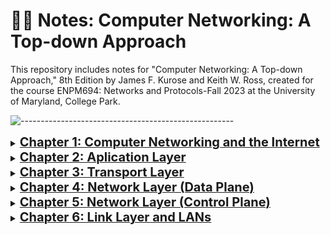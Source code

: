 # ✍🏼 Notes: Computer Networking: A Top-down Approach

This repository includes notes for "Computer Networking: A Top-down Approach," 8th Edition by James F. Kurose and Keith W. Ross, created for the course ENPM694: Networks and Protocols-Fall 2023 at the University of Maryland, College Park.

![-----------------------------------------------------](https://raw.githubusercontent.com/andreasbm/readme/master/assets/lines/rainbow.png)

<details>
<summary><a href="https://github.com/VasanthVanan/computer-networking-top-down-approach-notes/blob/main/Chapter%201:%20Computer%20Networks%20and%20the%20Internet.md"><b style="font-size:20px">Chapter 1: Computer Networking and the Internet</b></a></summary>


- [1.1 A Nuts-and-Bolts Description (Infrastructure based Internet)](https://github.com/VasanthVanan/computer-networking-top-down-approach-notes/blob/main/Chapter%201:%20Computer%20Networks%20and%20the%20Internet.md#11-a-nuts-and-bolts-description-infrastructure-based-internet)

- [1.2 A Services Description (Service based Internet)](https://github.com/VasanthVanan/computer-networking-top-down-approach-notes/blob/main/Chapter%201:%20Computer%20Networks%20and%20the%20Internet.md#12-a-services-description-service-based-internet)

- [1.3 The Network Edge](https://github.com/VasanthVanan/computer-networking-top-down-approach-notes/blob/main/Chapter%201:%20Computer%20Networks%20and%20the%20Internet.md#13-the-network-edge)

- [1.4 Access Networks](https://github.com/VasanthVanan/computer-networking-top-down-approach-notes/blob/main/Chapter%201:%20Computer%20Networks%20and%20the%20Internet.md#14-access-networks)

    - [1.4.1 Home Access: DSL](https://github.com/VasanthVanan/computer-networking-top-down-approach-notes/blob/main/Chapter%201:%20Computer%20Networks%20and%20the%20Internet.md#141-home-access-dsl)
    
    - [1.4.2 Home Access: Cable](https://github.com/VasanthVanan/computer-networking-top-down-approach-notes/blob/main/Chapter%201:%20Computer%20Networks%20and%20the%20Internet.md#142-home-access-cable)
    
    - [1.4.3 Home Access: FTTH](https://github.com/VasanthVanan/computer-networking-top-down-approach-notes/blob/main/Chapter%201:%20Computer%20Networks%20and%20the%20Internet.md#143-home-access-ftth)
    
    - [1.4.4 Home Access: 5G Fixed Wireless](https://github.com/VasanthVanan/computer-networking-top-down-approach-notes/blob/main/Chapter%201:%20Computer%20Networks%20and%20the%20Internet.md#144-home-access-5g-fixed-wireless)
    
    - [1.4.5 Enterprise & Home Access: Ethernet, WiFi](https://github.com/VasanthVanan/computer-networking-top-down-approach-notes/blob/main/Chapter%201:%20Computer%20Networks%20and%20the%20Internet.md#145-enterprise--home-access-ethernet-wifi)
    
- [1.5 Physical Media](https://github.com/VasanthVanan/computer-networking-top-down-approach-notes/blob/main/Chapter%201:%20Computer%20Networks%20and%20the%20Internet.md#15-physical-media)

- [1.6 Packet Switching (Store-and-Forward Transmission)](https://github.com/VasanthVanan/computer-networking-top-down-approach-notes/blob/main/Chapter%201:%20Computer%20Networks%20and%20the%20Internet.md#16-packet-switching-store-and-forward-transmission)

- [1.7 Circuit Switching](https://github.com/VasanthVanan/computer-networking-top-down-approach-notes/blob/main/Chapter%201:%20Computer%20Networks%20and%20the%20Internet.md#17-circuit-switching)

- [1.8 Networks of Networks](https://github.com/VasanthVanan/computer-networking-top-down-approach-notes/blob/main/Chapter%201:%20Computer%20Networks%20and%20the%20Internet.md#18-networks-of-networks)

- [1.9 Delay, Loss, Throughput](https://github.com/VasanthVanan/computer-networking-top-down-approach-notes/blob/main/Chapter%201:%20Computer%20Networks%20and%20the%20Internet.md#19-delay-loss-throughput)

- [1.10 Throughput](https://github.com/VasanthVanan/computer-networking-top-down-approach-notes/blob/main/Chapter%201:%20Computer%20Networks%20and%20the%20Internet.md#110-throughput)

- [1.11 Protocol Layers](https://github.com/VasanthVanan/computer-networking-top-down-approach-notes/blob/main/Chapter%201:%20Computer%20Networks%20and%20the%20Internet.md#111-protocol-layers)

- [1.12 Networks Under Attack](https://github.com/VasanthVanan/computer-networking-top-down-approach-notes/blob/main/Chapter%201:%20Computer%20Networks%20and%20the%20Internet.md#112-networks-under-attack)

![-----------------------------------------------------](https://raw.githubusercontent.com/andreasbm/readme/master/assets/lines/rainbow.png)

</details>


<details>
<summary><a href="https://github.com/VasanthVanan/computer-networking-top-down-approach-notes/blob/main/Chapter%202:%20Application%20Layer.md"><b style="font-size:20px">Chapter 2: Aplication Layer</b></a></summary>


* [2.1 Principle of Network Applications](https://github.com/VasanthVanan/computer-networking-top-down-approach-notes/blob/main/Chapter%202:%20Application%20Layer.md#21-principle-of-network-applications)

* [2.2 Transport Services (TCP & UDP)](https://github.com/VasanthVanan/computer-networking-top-down-approach-notes/blob/main/Chapter%202:%20Application%20Layer.md#22-transport-services-tcp--udp)

* [2.3 Application Layer Protocol: Web and HTTP](https://github.com/VasanthVanan/computer-networking-top-down-approach-notes/blob/main/Chapter%202:%20Application%20Layer.md#23-application-layer-protocol-web-and-http)

    * [2.3.1 Non-Persistent and Persistent Connections](https://github.com/VasanthVanan/computer-networking-top-down-approach-notes/blob/main/Chapter%202:%20Application%20Layer.md#231-non-persistent-and-persistent-connections)
    
    * [2.3.2 HTTP Message Format](https://github.com/VasanthVanan/computer-networking-top-down-approach-notes/blob/main/Chapter%202:%20Application%20Layer.md#232-http-message-format)
    
    * [2.3.3 Cookies](https://github.com/VasanthVanan/computer-networking-top-down-approach-notes/blob/main/Chapter%202:%20Application%20Layer.md#233-cookies)
    
    * [2.3.4 Web Caching](https://github.com/VasanthVanan/computer-networking-top-down-approach-notes/blob/main/Chapter%202:%20Application%20Layer.md#234-web-caching)
    
    * [2.3.4 HTTP/2](https://github.com/VasanthVanan/computer-networking-top-down-approach-notes/blob/main/Chapter%202:%20Application%20Layer.md#235-http2)
    
* [2.4 Application Layer Protocol: SMTP](https://github.com/VasanthVanan/computer-networking-top-down-approach-notes/blob/main/Chapter%202:%20Application%20Layer.md#24-application-layer-protocol-smtp)

    * [2.4.1 Email Components](https://github.com/VasanthVanan/computer-networking-top-down-approach-notes/blob/main/Chapter%202:%20Application%20Layer.md#241-email-components)
    
    * [2.4.2 SMTP Basics](https://github.com/VasanthVanan/computer-networking-top-down-approach-notes/blob/main/Chapter%202:%20Application%20Layer.md#242-smtp-basics)
    
    * [2.4.3 Mail Message Structure](https://github.com/VasanthVanan/computer-networking-top-down-approach-notes/blob/main/Chapter%202:%20Application%20Layer.md#243-mail-message-structure)
    
    * [2.4.4 Mail Access Protocols](https://github.com/VasanthVanan/computer-networking-top-down-approach-notes/blob/main/Chapter%202:%20Application%20Layer.md#244-mail-access-protocols)
    
* [2.5 Application Layer Protocol: DNS](https://github.com/VasanthVanan/computer-networking-top-down-approach-notes/blob/main/Chapter%202:%20Application%20Layer.md#25-application-layer-protocol-dns)

    * [2.5.1 How DNS Works: High-Level Overview](https://github.com/VasanthVanan/computer-networking-top-down-approach-notes/blob/main/Chapter%202:%20Application%20Layer.md#251-how-dns-works-high-level-overview)
    
    * [2.5.2 Distributed, Hierarchical Database](https://github.com/VasanthVanan/computer-networking-top-down-approach-notes/blob/main/Chapter%202:%20Application%20Layer.md#252-distributed-hierarchical-database)
    
    * [2.5.3 Recursive vs Iterative DNS Queries](https://github.com/VasanthVanan/computer-networking-top-down-approach-notes/blob/main/Chapter%202:%20Application%20Layer.md#253-recursive-vs-iterative-dns-queries)
    
    * [2.5.4 DNS Records & Messages](https://github.com/VasanthVanan/computer-networking-top-down-approach-notes/blob/main/Chapter%202:%20Application%20Layer.md#254-dns-records--messages)
    
    * [2.5.5 Inserting Records to DNS Database](https://github.com/VasanthVanan/computer-networking-top-down-approach-notes/blob/main/Chapter%202:%20Application%20Layer.md#255-inserting-records-to-dns-database)
    
![-----------------------------------------------------](https://raw.githubusercontent.com/andreasbm/readme/master/assets/lines/rainbow.png)

</details>


<details>
<summary><a href="https://github.com/VasanthVanan/computer-networking-top-down-approach-notes/blob/main/Chapter%203:%20Transport%20Layer.md#chapter-3-transport-layer"><b style="font-size:20px">Chapter 3: Transport Layer</b></a></summary>


* [3.1 Transport-Layer Services](https://github.com/VasanthVanan/computer-networking-top-down-approach-notes/blob/main/Chapter%203:%20Transport%20Layer.md#31-transport-layer-services)

* [3.2 Multiplexing and Demultiplexing](https://github.com/VasanthVanan/computer-networking-top-down-approach-notes/blob/main/Chapter%203:%20Transport%20Layer.md#32-multiplexing-and-demultiplexing)

* [3.3 Connectionless Multiplexing and Demultiplexing](https://github.com/VasanthVanan/computer-networking-top-down-approach-notes/blob/main/Chapter%203:%20Transport%20Layer.md#33-connectionless-multiplexing-and-demultiplexing)

* [3.4 Connection-Oriented Multiplexing and Demultiplexing](https://github.com/VasanthVanan/computer-networking-top-down-approach-notes/blob/main/Chapter%203:%20Transport%20Layer.md#34-connection-oriented-multiplexing-and-demultiplexing)

* [3.5 UDP (User Datagram Protocol)](https://github.com/VasanthVanan/computer-networking-top-down-approach-notes/blob/main/Chapter%203:%20Transport%20Layer.md#35-udp-user-datagram-protocol)

* [3.6 Building Reliable Data Transfer Protocol](https://github.com/VasanthVanan/computer-networking-top-down-approach-notes/blob/main/Chapter%203:%20Transport%20Layer.md#36-building-reliable-data-transfer-portocol)

    * [3.6.1 RDT 1.0](https://github.com/VasanthVanan/computer-networking-top-down-approach-notes/blob/main/Chapter%203:%20Transport%20Layer.md#361-rdt-10)
    
    * [3.6.2 RDT 2.0](https://github.com/VasanthVanan/computer-networking-top-down-approach-notes/blob/main/Chapter%203:%20Transport%20Layer.md#362-rdt-20)
    
    * [3.6.3 RDT 2.1](https://github.com/VasanthVanan/computer-networking-top-down-approach-notes/blob/main/Chapter%203:%20Transport%20Layer.md#363-rdt-21)
    
    * [3.6.4 RDT 3.0](https://github.com/VasanthVanan/computer-networking-top-down-approach-notes/blob/main/Chapter%203:%20Transport%20Layer.md#364-rdt-30)
    
    * [3.6.5 Go-Back-N (GBN)](https://github.com/VasanthVanan/computer-networking-top-down-approach-notes/blob/main/Chapter%203:%20Transport%20Layer.md#365-go-back-n-gbn)
    
    * [3.6.6 Selective Repeat (SR)](https://github.com/VasanthVanan/computer-networking-top-down-approach-notes/blob/main/Chapter%203:%20Transport%20Layer.md#366-selective-repeat-sr)
    
    * [3.6.7 Improvements in RDT Protocols](https://github.com/VasanthVanan/computer-networking-top-down-approach-notes/blob/main/Chapter%203:%20Transport%20Layer.md#367-improvements-in-rdt-protocols)
    
* [3.7 TCP (Transmission Control Protocol)](https://github.com/VasanthVanan/computer-networking-top-down-approach-notes/blob/main/Chapter%203:%20Transport%20Layer.md#37-tcp-transmission-control-protocol)

    * [3.7.1 Round-Trip Time Estimation and Timeout in TCP](https://github.com/VasanthVanan/computer-networking-top-down-approach-notes/blob/main/Chapter%203:%20Transport%20Layer.md#371-round-trip-time-estimation-and-timeout-in-tcp)
    
    * [3.7.2 Reliable Data Transfer](https://github.com/VasanthVanan/computer-networking-top-down-approach-notes/blob/main/Chapter%203:%20Transport%20Layer.md#372-reliable-data-transfer)
    
    * [3.7.3 Flow Control](https://github.com/VasanthVanan/computer-networking-top-down-approach-notes/blob/main/Chapter%203:%20Transport%20Layer.md#373-flow-control)
    
    * [3.7.4 TCP Connection Management](https://github.com/VasanthVanan/computer-networking-top-down-approach-notes/blob/main/Chapter%203:%20Transport%20Layer.md#374-tcp-connection-management)
    
* [3.8 Congestion Control](https://github.com/VasanthVanan/computer-networking-top-down-approach-notes/blob/main/Chapter%203:%20Transport%20Layer.md#38-congestion-control)

    * [3.8.1 Classic TCP Congestion Control](https://github.com/VasanthVanan/computer-networking-top-down-approach-notes/blob/main/Chapter%203:%20Transport%20Layer.md#381-classic-tcp-congestion-control)
    
* [3.9 Network Assisted Congestions](https://github.com/VasanthVanan/computer-networking-top-down-approach-notes/blob/main/Chapter%203:%20Transport%20Layer.md#39-network-assisted-congestions)

    * [3.9.1 Explicit Congestion Notification](https://github.com/VasanthVanan/computer-networking-top-down-approach-notes/blob/main/Chapter%203:%20Transport%20Layer.md#391-explicit-congestion-notification)
    
    * [3.9.2 Delay based Congestion Control](https://github.com/VasanthVanan/computer-networking-top-down-approach-notes/blob/main/Chapter%203:%20Transport%20Layer.md#392-delay-based-congestion-control)
    
* [3.10 Evolution of Transport Layer Functionality](https://github.com/VasanthVanan/computer-networking-top-down-approach-notes/blob/main/Chapter%203:%20Transport%20Layer.md#310-evolution-of-transport-layer-functionality)

![-----------------------------------------------------](https://raw.githubusercontent.com/andreasbm/readme/master/assets/lines/rainbow.png)

</details>


<details>
<summary><a href="https://github.com/VasanthVanan/computer-networking-top-down-approach-notes/blob/main/Chapter%204%3A%20Network%20Layer%20(Data%20Plane).md"><b style="font-size:20px">Chapter 4: Network Layer (Data Plane)</b></a></summary>


* [4.1 Overview](https://github.com/VasanthVanan/computer-networking-top-down-approach-notes/blob/main/Chapter%204:%20Network%20Layer%20(Data%20Plane).md#41-overview)

* [4.2 Router Architecture](https://github.com/VasanthVanan/computer-networking-top-down-approach-notes/blob/main/Chapter%204:%20Network%20Layer%20(Data%20Plane).md#42-router-architecture)

    * [4.2.1 Input Port Processing and Destination-Based Forwarding](https://github.com/VasanthVanan/computer-networking-top-down-approach-notes/blob/main/Chapter%204:%20Network%20Layer%20(Data%20Plane).md#421-input-port-processing-and-destination-based-forwarding)

    * [4.2.2 Switching Fabric in Router Architecture](https://github.com/VasanthVanan/computer-networking-top-down-approach-notes/blob/main/Chapter%204%3A%20Network%20Layer%20(Data%20Plane).md#422-switching-fabric-in-router-architecture)

    * [4.2.3 Output Port Processing](https://github.com/VasanthVanan/computer-networking-top-down-approach-notes/blob/main/Chapter%204%3A%20Network%20Layer%20(Data%20Plane).md#423-output-port-processing)

    * [4.2.4 Packet Scheduling](https://github.com/VasanthVanan/computer-networking-top-down-approach-notes/blob/main/Chapter%204%3A%20Network%20Layer%20(Data%20Plane).md#424-packet-scheduling)

* [4.3. IP Addressing](https://github.com/VasanthVanan/computer-networking-top-down-approach-notes/blob/main/Chapter%204%3A%20Network%20Layer%20(Data%20Plane).md#43-ip-addressing)

    * [4.3.1 IPv4](https://github.com/VasanthVanan/computer-networking-top-down-approach-notes/blob/main/Chapter%204%3A%20Network%20Layer%20(Data%20Plane).md#431-ipv4)

    * [4.3.2 CIDR (Classless Interdomain Routing)](https://github.com/VasanthVanan/computer-networking-top-down-approach-notes/blob/main/Chapter%204%3A%20Network%20Layer%20(Data%20Plane).md#432-cidr-classless-interdomain-routing)

    * [4.3.3 Dynamic Host Configuration Protocol (DHCP)](https://github.com/VasanthVanan/computer-networking-top-down-approach-notes/blob/main/Chapter%204%3A%20Network%20Layer%20(Data%20Plane).md#433-dynamic-host-configuration-protocol-dhcp)

    * [4.3.4 Network Address Translation (NAT)](https://github.com/VasanthVanan/computer-networking-top-down-approach-notes/blob/main/Chapter%204%3A%20Network%20Layer%20(Data%20Plane).md#434-network-address-translation-nat)

    * [4.3.5 IPv6](https://github.com/VasanthVanan/computer-networking-top-down-approach-notes/blob/main/Chapter%204%3A%20Network%20Layer%20(Data%20Plane).md#435-ipv6)

![-----------------------------------------------------](https://raw.githubusercontent.com/andreasbm/readme/master/assets/lines/rainbow.png)

</details>

<details>
<summary><a href="https://github.com/VasanthVanan/computer-networking-top-down-approach-notes/blob/main/Chapter%205%3A%20Network%20Layer%20(Control%20Plane).md"><b style="font-size:20px">Chapter 5: Network Layer (Control Plane)</b></a></summary>

* [5.1 Routing Algorithms](https://github.com/VasanthVanan/computer-networking-top-down-approach-notes/blob/main/Chapter%205%3A%20Network%20Layer%20(Control%20Plane).md#51-routing-algorithms)

* [5.2 Intra-AS Routing: OSPF](https://github.com/VasanthVanan/computer-networking-top-down-approach-notes/blob/main/Chapter%205%3A%20Network%20Layer%20(Control%20Plane).md#52-intra-as-routing-ospf)

    * [5.2.1 OSPF (Open Shortest Path First)](https://github.com/VasanthVanan/computer-networking-top-down-approach-notes/blob/main/Chapter%205%3A%20Network%20Layer%20(Control%20Plane).md#521-ospf-open-shortest-path-first)

    * [5.2.2 OSPF Features and Advancements](https://github.com/VasanthVanan/computer-networking-top-down-approach-notes/blob/main/Chapter%205%3A%20Network%20Layer%20(Control%20Plane).md#522-ospf-features-and-advancements)

* [5.3 Inter-AS Routing: BGP](https://github.com/VasanthVanan/computer-networking-top-down-approach-notes/blob/main/Chapter%205%3A%20Network%20Layer%20(Control%20Plane).md#53-inter-as-routing-bgp)

    * [5.3.1 BGP Responsibilities](https://github.com/VasanthVanan/computer-networking-top-down-approach-notes/blob/main/Chapter%205%3A%20Network%20Layer%20(Control%20Plane).md#531-bgp-responsibilities)

    * [5.3.2 Hot Potato Routing in BGP](https://github.com/VasanthVanan/computer-networking-top-down-approach-notes/blob/main/Chapter%205%3A%20Network%20Layer%20(Control%20Plane).md#532-hot-potato-routing-in-bgp)
 
    * [5.3.3 IP Anycast in BGP](https://github.com/VasanthVanan/computer-networking-top-down-approach-notes/blob/main/Chapter%205%3A%20Network%20Layer%20(Control%20Plane).md#533-ip-anycast-in-bgp)

* [5.4 ICMP (Internet Control Message Protocol)](https://github.com/VasanthVanan/computer-networking-top-down-approach-notes/blob/main/Chapter%205%3A%20Network%20Layer%20(Control%20Plane).md#54-icmp-internet-control-message-protocol)

* [5.5 Network Management](https://github.com/VasanthVanan/computer-networking-top-down-approach-notes/blob/main/Chapter%205%3A%20Network%20Layer%20(Control%20Plane).md#55-network-management)
  
    * [5.5.1 Network Management Components](https://github.com/VasanthVanan/computer-networking-top-down-approach-notes/blob/main/Chapter%205%3A%20Network%20Layer%20(Control%20Plane).md#551-network-management-components)

    * [5.5.2 SNMPv3 Message Types](https://github.com/VasanthVanan/computer-networking-top-down-approach-notes/blob/main/Chapter%205%3A%20Network%20Layer%20(Control%20Plane).md#552-snmpv3-message-types)
 
    * [5.5.3 NETCONF/YANG](https://github.com/VasanthVanan/computer-networking-top-down-approach-notes/blob/main/Chapter%205%3A%20Network%20Layer%20(Control%20Plane).md#553-netconfyang)

![-----------------------------------------------------](https://raw.githubusercontent.com/andreasbm/readme/master/assets/lines/rainbow.png)

</details>

<details>
<summary><a href="https://github.com/VasanthVanan/computer-networking-top-down-approach-notes/blob/main/Chapter%206%3A%20Link%20Layer%20and%20LANs.md"><b style="font-size:20px">Chapter 6: Link Layer and LANs</b></a></summary>

* [6.1 Link Layer](https://github.com/VasanthVanan/computer-networking-top-down-approach-notes/blob/main/Chapter%206%3A%20Link%20Layer%20and%20LANs.md#61-link-layer)

* [6.2 Error Detection & Correction Techniques](https://github.com/VasanthVanan/computer-networking-top-down-approach-notes/blob/main/Chapter%206%3A%20Link%20Layer%20and%20LANs.md#62-error-detection--correction-techniques)

    * [6.2.1 Parity Checks](https://github.com/VasanthVanan/computer-networking-top-down-approach-notes/blob/main/Chapter%206%3A%20Link%20Layer%20and%20LANs.md#621-parity-checks)
    * [6.2.2 Checksumming Methods](https://github.com/VasanthVanan/computer-networking-top-down-approach-notes/blob/main/Chapter%206%3A%20Link%20Layer%20and%20LANs.md#622-checksumming-methods)
    * [6.2.3 Cyclic Redundancy Check (CRC)](https://github.com/VasanthVanan/computer-networking-top-down-approach-notes/blob/main/Chapter%206%3A%20Link%20Layer%20and%20LANs.md#623-cyclic-redundancy-check-crc)

* [6.3 Multiple Access Links and Protocols](https://github.com/VasanthVanan/computer-networking-top-down-approach-notes/blob/main/Chapter%206:%20Link%20Layer%20and%20LANs.md#631-channel-partitioning-protocols)

    * [6.3.1 Channel Partitioning Protocols](https://github.com/VasanthVanan/computer-networking-top-down-approach-notes/blob/main/Chapter%206%3A%20Link%20Layer%20and%20LANs.md#621-parity-checks)
    * [6.3.2 Random Access Protocols](https://github.com/VasanthVanan/computer-networking-top-down-approach-notes/blob/main/Chapter%206:%20Link%20Layer%20and%20LANs.md#632-random-access-protocols)
    * [6.3.3 Taking Turns Protocols (Controlled Access)](https://github.com/VasanthVanan/computer-networking-top-down-approach-notes/blob/main/Chapter%206:%20Link%20Layer%20and%20LANs.md#633-taking-turns-protocols-controlled-access)

* [6.4 Link Layer Addressing](https://github.com/VasanthVanan/computer-networking-top-down-approach-notes/blob/main/Chapter%206:%20Link%20Layer%20and%20LANs.md#64-link-layer-addressing)

    * [6.4.1 Media Access Control (MAC) Addresses](https://github.com/VasanthVanan/computer-networking-top-down-approach-notes/blob/main/Chapter%206:%20Link%20Layer%20and%20LANs.md#641-media-access-control-mac-addresses)
    * [6.4.2 Address Resolution Protocol (ARP)](https://github.com/VasanthVanan/computer-networking-top-down-approach-notes/blob/main/Chapter%206:%20Link%20Layer%20and%20LANs.md#642-address-resolution-protocol-arp)
    * [6.4.3 Ethernet Frame Structure](https://github.com/VasanthVanan/computer-networking-top-down-approach-notes/blob/main/Chapter%206:%20Link%20Layer%20and%20LANs.md#643-ethernet-frame-structure)

* [6.5 Link Layer Switches](https://github.com/VasanthVanan/computer-networking-top-down-approach-notes/blob/main/Chapter%206:%20Link%20Layer%20and%20LANs.md#65-link-layer-switches)

* [6.6 Virtual Local Area Networks (VLANs)](https://github.com/VasanthVanan/computer-networking-top-down-approach-notes/blob/main/Chapter%206:%20Link%20Layer%20and%20LANs.md#66-virtual-local-area-networks-vlans)

* [6.7 Multiprotocol Label Switching (MPLS)](https://github.com/VasanthVanan/computer-networking-top-down-approach-notes/blob/main/Chapter%206:%20Link%20Layer%20and%20LANs.md#67-multiprotocol-label-switching-mpls)


</details>

